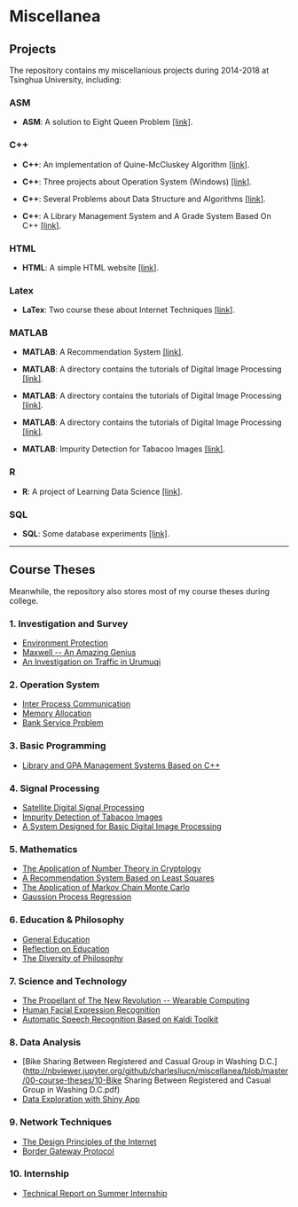 # Miscellanea

## Projects
The repository contains my miscellanious projects during 2014-2018 at Tsinghua University, including:

### ASM
+ **ASM**: A solution to Eight Queen Problem [[link]](https://github.com/charlesliucn/miscellanea/tree/master/04-eight-queens).

### C++
+ **C++**: An implementation of Quine-McCluskey Algorithm [[link]](https://github.com/charlesliucn/miscellanea/tree/master/06-qm-algorithm).

+ **C++**: Three projects about Operation System (Windows) [[link]](https://github.com/charlesliucn/miscellanea/tree/master/10-os-projects).

+ **C++**: Several Problems about Data Structure and Algorithms [[link]](https://github.com/charlesliucn/miscellanea/tree/master/12-algorithm-cpp).

+ **C++**: A Library Management System and A Grade System Based On C++ [[link]](https://github.com/charlesliucn/miscellanea/tree/master/14-LibSys-GradeSys).

### HTML
+ **HTML**: A simple HTML website [[link]](https://github.com/charlesliucn/miscellanea/tree/master/01-simple-html).

### Latex
+ **LaTex**: Two course these about Internet Techniques [[link]](https://github.com/charlesliucn/miscellanea/tree/master/09-internet-tech).

### MATLAB
+ **MATLAB**: A Recommendation System [[link]](https://github.com/charlesliucn/miscellanea/tree/master/02-recommendation).

+ **MATLAB**: A directory contains the tutorials of Digital Image Processing [[link]](https://github.com/charlesliucn/miscellanea/tree/master/07-DIP).

+ **MATLAB**: A directory contains the tutorials of Digital Image Processing [[link]](https://github.com/charlesliucn/miscellanea/tree/master/07-DIP).

+ **MATLAB**: A directory contains the tutorials of Digital Image Processing [[link]](https://github.com/charlesliucn/miscellanea/tree/master/07-DIP).

+ **MATLAB**: Impurity Detection for Tabacoo Images [[link]](https://github.com/charlesliucn/miscellanea/tree/master/13-impurity-detection).

### R
+ **R**: A project of Learning Data Science [[link]](https://github.com/charlesliucn/miscellanea/tree/master/05-datascience).

### SQL
+ **SQL**: Some database experiments [[link]](https://github.com/charlesliucn/miscellanea/tree/master/03-database).

* * *

## Course Theses
Meanwhile, the repository also stores most of my course theses during college.

### 1. Investigation and Survey
+ [Environment Protection](http://nbviewer.jupyter.org/github/charlesliucn/miscellanea/blob/master/00-course-theses/04-Environment-Protecting.pdf)
+ [Maxwell -- An Amazing Genius](http://nbviewer.jupyter.org/github/charlesliucn/miscellanea/blob/master/00-course-theses/06-Maxwell-A-Genius.pdf)
+ [An Investigation on Traffic in Urumuqi](http://nbviewer.jupyter.org/github/charlesliucn/miscellanea/blob/master/00-course-theses/09-An-Investigation-on-Traffic.pdf)

### 2. Operation System
+ [Inter Process Communication](http://nbviewer.jupyter.org/github/charlesliucn/miscellanea/blob/master/00-course-theses/22-OS-IPC.pdf)
+ [Memory Allocation](http://nbviewer.jupyter.org/github/charlesliucn/miscellanea/blob/master/00-course-theses/23-OS-Mem.pdf)
+ [Bank Service Problem](http://nbviewer.jupyter.org/github/charlesliucn/miscellanea/blob/master/00-course-theses/24-OS-Process.pdf)

### 3. Basic Programming
+ [Library and GPA Management Systems Based on C++](http://nbviewer.jupyter.org/github/charlesliucn/miscellanea/blob/master/00-course-theses/01-Cpp_Programming.pdf)

### 4. Signal Processing
+ [Satellite Digital Signal Processing](http://nbviewer.jupyter.org/github/charlesliucn/miscellanea/blob/master/00-course-theses/13-DSP_system.pdf)
+ [Impurity Detection of Tabacoo Images](http://nbviewer.jupyter.org/github/charlesliucn/miscellanea/blob/master/00-course-theses/15-impurity-detection.pdf)
+ [A System Designed for Basic Digital Image Processing](http://nbviewer.jupyter.org/github/charlesliucn/miscellanea/blob/master/00-course-theses/16-Digital-Image-Processing.pdf)

### 5. Mathematics
+ [The Application of Number Theory in Cryptology](http://nbviewer.jupyter.org/github/charlesliucn/miscellanea/blob/master/00-course-theses/05-Discrete_Math.pdf)
+ [A Recommendation System Based on Least Squares](http://nbviewer.jupyter.org/github/charlesliucn/miscellanea/blob/master/00-course-theses/20-LS.pdf)
+ [The Application of Markov Chain Monte Carlo](http://nbviewer.jupyter.org/github/charlesliucn/miscellanea/blob/master/00-course-theses/21-Markov-Chain-Monte-Carlo.pdf)
+ [Gaussion Process Regression](http://nbviewer.jupyter.org/github/charlesliucn/miscellanea/blob/master/00-course-theses/14-Gaussian-Process-Regression.pdf)

### 6. Education & Philosophy
+ [General Education](http://nbviewer.jupyter.org/github/charlesliucn/miscellanea/blob/master/00-course-theses/03-General-Education.pdf)
+ [Reflection on Education](http://nbviewer.jupyter.org/github/charlesliucn/miscellanea/blob/master/00-course-theses/07-Reflection_on_Education.pdf)
+ [The Diversity of Philosophy](http://nbviewer.jupyter.org/github/charlesliucn/miscellanea/blob/master/00-course-theses/08-The-Diversity-of-Philosophy.pdf)

### 7. Science and Technology
+ [The Propellant of The New Revolution -- Wearable Computing](http://nbviewer.jupyter.org/github/charlesliucn/miscellanea/blob/master/00-course-theses/02-Wearable-Computing.pdf)
+ [Human Facial Expression Recognition](http://nbviewer.jupyter.org/github/charlesliucn/miscellanea/blob/master/00-course-theses/17-Facial_Expression_Recognition.pdf)
+ [Automatic Speech Recognition Based on Kaldi Toolkit](http://nbviewer.jupyter.org/github/charlesliucn/miscellanea/blob/master/00-course-theses/18-ASR_based-on-kaldi.pdf)

### 8. Data Analysis
+ [Bike Sharing Between Registered and Casual Group in Washing D.C.](http://nbviewer.jupyter.org/github/charlesliucn/miscellanea/blob/master/00-course-theses/10-Bike Sharing Between Registered and Casual Group in Washing D.C.pdf)
+ [Data Exploration with Shiny App](http://nbviewer.jupyter.org/github/charlesliucn/miscellanea/blob/master/00-course-theses/12-Data_Exploration-and-Shiny-App.pdf)

### 9. Network Techniques
+ [The Design Principles of the Internet](http://nbviewer.jupyter.org/github/charlesliucn/miscellanea/blob/master/00-course-theses/11-The_Design_Principles_of_the_Internet.pdf)
+ [Border Gateway Protocol](http://nbviewer.jupyter.org/github/charlesliucn/miscellanea/blob/master/00-course-theses/25-BGP.pdf)

### 10. Internship
+ [Technical Report on Summer Internship](http://nbviewer.jupyter.org/github/charlesliucn/miscellanea/blob/master/00-course-theses/19-Internship-Tech.pdf)
